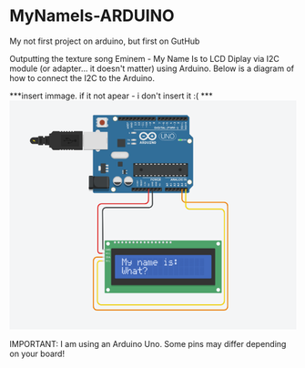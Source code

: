 # MyNameIs-ARDUINO

My not first project on arduino, but first on GutHub

Outputting the texture song Eminem - My Name Is to LCD Diplay
 via I2C module (or adapter... it doesn't matter) using Arduino. 
Below is a diagram of how to connect the I2C to the Arduino. 


***insert immage. if it not apear - i don't insert it :( ***
![immage](https://github.com/inhat-d/MyNameIs-ARDUINO/blob/main/ConnectScheme.PNG)


IMPORTANT:
I am using an Arduino Uno. Some pins may differ depending on your board!
